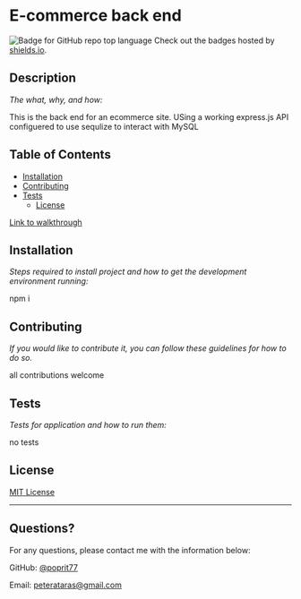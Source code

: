 # E-commerce back end
  ![Badge for GitHub repo top language](https://img.shields.io/badge/MITLicense-ReadMe-blue)
  Check out the badges hosted by [shields.io](https://shields.io/).
  
  
  ## Description 
  
  *The what, why, and how:* 
  
This is the back end for an ecommerce site. USing a working express.js API configuered to use sequlize to interact with MySQL
  ## Table of Contents
* [Installation](#installation)
* [Contributing](#contributing)
* [Tests](#tests)
  * [License](#license)
  
 [Link to walkthrough](https://drive.google.com/file/d/1ukTzUFXfEEHlXlYowhP0pyDe-QTNpHEp/view)
  ## Installation
  
  *Steps required to install project and how to get the development environment running:*
  
  npm i
  
  ## Contributing
  
  *If you would like to contribute it, you can follow these guidelines for how to do so.*
  
  all contributions welcome
  
  ## Tests
  
  *Tests for application and how to run them:*
  
  no tests
  
  ## License

  [MIT License](https://opensource.org/licenses/MIT/)
  
  ---
  
  ## Questions?
  
  For any questions, please contact me with the information below:
 
  GitHub: [@poprit77](peterataras@gmail.com)
  
  Email: peterataras@gmail.com
  